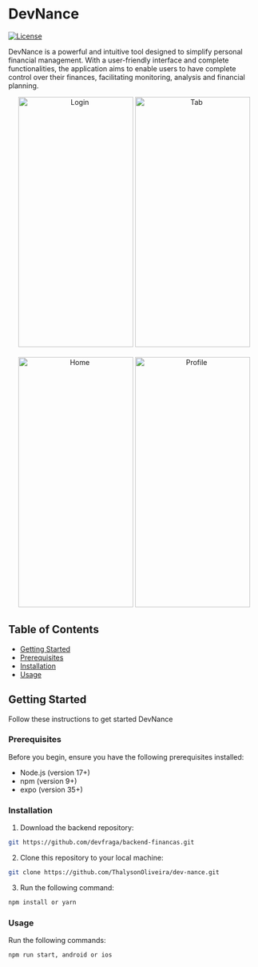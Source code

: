 # DevNance

[![License](https://img.shields.io/badge/license-MIT-blue.svg)](https://opensource.org/licenses/MIT)

DevNance is a powerful and intuitive tool designed to simplify personal financial management. With a user-friendly interface and complete functionalities, the application aims to enable users to have complete control over their finances, facilitating monitoring, analysis and financial planning.

<p align="center">
  <img alt="Login" src="https://i.imgur.com/RQHYwuW.png" width="230px" height=500px>
  <img alt="Tab" src="https://i.imgur.com/QWoVu7x.png" width="230px" height=500px>
  <br></br>
  <img alt="Home" src="https://i.imgur.com/29juMNd.png" width="230px" height=500px>
  <img alt="Profile" src="https://i.imgur.com/yk5em4N.png" width="230px" height=500px>
</p>

## Table of Contents

- [Getting Started](#getting-started)
- [Prerequisites](#prerequisites)
- [Installation](#installation)
- [Usage](#usage)

## Getting Started

Follow these instructions to get started DevNance

### Prerequisites

Before you begin, ensure you have the following prerequisites installed:

- Node.js (version 17+)
- npm (version 9+)
- expo (version 35+)

### Installation

1. Download the backend repository:

```bash
git https://github.com/devfraga/backend-financas.git
```

2. Clone this repository to your local machine:

```bash
git clone https://github.com/ThalysonOliveira/dev-nance.git
```

3. Run the following command:

```bash
npm install or yarn
```

### Usage

Run the following commands:

```bash
npm run start, android or ios
```
